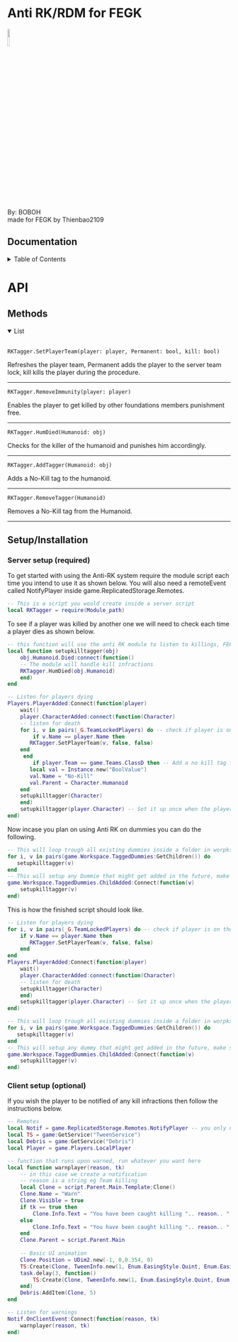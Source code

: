 # Anti RK/RDM for FEGK
<img src="https://image.shutterstock.com/shutterstock/photos/2138257775/display_1500/stock-photo-a-very-sad-crying-emoticon-cartoon-face-icon-2138257775.jpg" width=10% height=10%>

By: BOBOH                         
made for FEGK by Thienbao2109

## Documentation
<!-- TABLE OF CONTENTS -->
<details>
  <summary>Table of Contents</summary>
  <ol>
    <li>
      <a href="#API">API</a>
      <ul>
        <li><a href="#Methods">Methods</a></li>
      </ul>
    </li>
    <li>
      <a href="#S#etup/Installation">Getting Started</a>
      <ul>
        <li><a href="##Setup/Installation">Setup/Installation</a></li>
      </ul>
    </li>
  </ol>
</details>

# API

## Methods

<details open>
<summary>List</summary>
<br>
	
	RKTagger.SetPlayerTeam(player: player, Permanent: bool, kill: bool)
	
Refreshes the player team, Permanent adds the player to the server team lock, kill kills the player during the procedure.
	
---
	RKTagger.RemoveImmunity(player: player)

Enables the player to get killed by other foundations members punishment free.
	
---
	
	RKTagger.HumDied(Humanoid: obj)

Checks for the killer of the humanoid and punishes him accordingly.
	
---	

	RKTagger.AddTagger(Humanoid: obj)
	
Adds a No-Kill tag to the humanoid.
	
---
	
	RKTagger.RemoveTagger(Humanoid)
	
Removes a No-Kill tag from the Humanoid.
	
---
	
</details>

## Setup/Installation

### **Server setup (required)**
To get started with using the Anti-RK system require the module script each time you intend to use it as shown below.
You will also need a remoteEvent called NotifyPlayer inside game.ReplicatedStorage.Remotes.
```lua
-- This is a script you would create inside a server script
local RKTagger = require(Module_path)
```

To see if a player was killed by another one we will need to check each time a player dies as shown below.

```lua
-- this function will use the anti RK module to listen to killings, FEGK adds a killer Tag on default which we can use to determine the killer
local function setupkilltagger(obj)
    obj.Humanoid.Died:connect(function()
	-- The module will handle kill infractions
	RKTagger.HumDied(obj.Humanoid)
    end)
end

-- Listen for players dying
Players.PlayerAdded:Connect(function(player)
    wait()
    player.CharacterAdded:connect(function(Character)
    -- listen for death
    for i, v in pairs(_G.TeamLockedPlayers) do -- check if player is on the server team lock, list gets handled by the module
        if v.Name == player.Name then
	   RKTagger.SetPlayerTeam(v, false, false)
	end
     end
    	if player.Team == game.Teams.ClassD then -- Add a no kill tag for everyone in the ClassD team
	   local val = Instance.new("BoolValue")
	   val.Name = "No-Kill"
	   val.Parent = Character.Humanoid
	end
	setupkilltagger(Character)
    end)
    setupkilltagger(player.Character) -- Set it up once when the player joins for the first time
end)
```
Now incase you plan on using Anti RK on dummies you can do the following.

```lua
-- This will loop trough all existing dummies inside a folder in worpkspace called TaggedDummies and will set them up.
for i, v in pairs(game.Workspace.TaggedDummies:GetChildren()) do
   setupkilltagger(v)
end
-- This will setup any Dummie that might get added in the future, make sure its actually a character with a Humanoid.
game.Workspace.TaggedDummies.ChildAdded:Connect(function(v)
    setupkilltagger(v)
end)
```

This is how the finished script should look like.

```lua
-- Listen for players dying
for i, v in pairs(_G.TeamLockedPlayers) do -- check if player is on the server team lock, list gets handled by the module
    if v.Name == player.Name then
       RKTagger.SetPlayerTeam(v, false, false)
    end
end
Players.PlayerAdded:Connect(function(player)
    wait()
    player.CharacterAdded:connect(function(Character)
    -- listen for death
	setupkilltagger(Character)
    end)
    setupkilltagger(player.Character) -- Set it up once when the player joins for the first time
end)

-- This will loop trough all existing dummies inside a folder in worpkspace called TaggedDummies and will set them up.
for i, v in pairs(game.Workspace.TaggedDummies:GetChildren()) do
   setupkilltagger(v)
end
-- This will setup any dummy that might get added in the future, make sure its actually a character with a humanoid.
game.Workspace.TaggedDummies.ChildAdded:Connect(function(v)
    setupkilltagger(v)
end)
```

### **Client setup (optional)**
If you wish the player to be notified of any kill infractions then follow the instructions below.

```lua
-- Remotes
local Notif = game.ReplicatedStorage.Remotes.NotifyPlayer -- you only need to get the remote and listen for it.
local TS = game:GetService("TweenService")
local Debris = game:GetService("Debris")
local Player = game.Players.LocalPlayer

-- function that runs upon warned, run whatever you want here
local function warnplayer(reason, tk)
	-- in this case we create a notification
	-- reason is a string eg Team killing
	local Clone = script.Parent.Main.Template:Clone()
	Clone.Name = "Warn"
	Clone.Visible = true
	if tk == true then
		Clone.Info.Text = "You have been caught killing ".. reason.. ", you can do that ".. Player.Character:GetAttribute("WarnedAmount2").. "x more and you will be punished!"
	else
		Clone.Info.Text = "You have been caught killing ".. reason.. ", do that ".. Player:GetAttribute("WarnedAmount").. "x  more and you will be punished!"
	end
	Clone.Parent = script.Parent.Main
	
	-- Basic UI animation
	Clone.Position = UDim2.new(-1, 0,0.354, 0)
	TS:Create(Clone, TweenInfo.new(1, Enum.EasingStyle.Quint, Enum.EasingDirection.InOut,0), {Position = UDim2.new(0, 0,0.354, 0)}):Play()
	task.delay(3, function()
		TS:Create(Clone, TweenInfo.new(1, Enum.EasingStyle.Quint, Enum.EasingDirection.InOut,0), {Position = UDim2.new(-1, 0,0.354, 0)}):Play()
	end)
	Debris:AddItem(Clone, 5)
end

-- Listen for warnings
Notif.OnClientEvent:Connect(function(reason, tk)
	warnplayer(reason, tk)
end)
```
